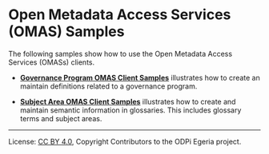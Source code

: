 <!-- SPDX-License-Identifier: CC-BY-4.0 -->
<!-- Copyright Contributors to the ODPi Egeria project. -->

# Open Metadata Access Services (OMAS) Samples

The following samples show how to use the Open Metadata Access Services (OMASs) clients.

* **[Governance Program OMAS Client Samples](governance-program-client-samples)** illustrates how to create an maintain
definitions related to a governance program.

* **[Subject Area OMAS Client Samples](subject-area-client-samples)** illustrates how to create and maintain
semantic information in glossaries.  This includes glossary terms and subject areas.


----
License: [CC BY 4.0](https://creativecommons.org/licenses/by/4.0/),
Copyright Contributors to the ODPi Egeria project.